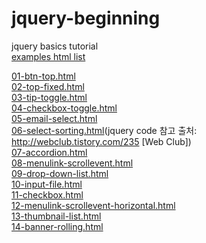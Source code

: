 # jquery-beginning
jquery basics tutorial<br>
<a href="http://aiie.pe.kr/github/jquery-beginning/index.html">examples html list</a>

<a href="http://aiie.pe.kr/github/jquery-beginning/01-btn-top.html">01-btn-top.html</a><br>
<a href="http://aiie.pe.kr/github/jquery-beginning/02-top-fixed.html">02-top-fixed.html</a><br>
<a href="http://aiie.pe.kr/github/jquery-beginning/03-tip-toggle.html">03-tip-toggle.html</a><br>
<a href="http://aiie.pe.kr/github/jquery-beginning/04-checkbox-toggle.html">04-checkbox-toggle.html</a><br>
<a href="http://aiie.pe.kr/github/jquery-beginning/05-email-select.html">05-email-select.html</a><br>
<a href="http://aiie.pe.kr/github/jquery-beginning/06-select-sorting.html">06-select-sorting.html</a>(jquery code 참고 출처: <a href="http://webclub.tistory.com/235">http://webclub.tistory.com/235 [Web Club]</a>)<br>
<a href="http://aiie.pe.kr/github/jquery-beginning/07-accordion.html">07-accordion.html</a><br>
<a href="http://aiie.pe.kr/github/jquery-beginning/08-menulink-scrollevent.html">08-menulink-scrollevent.html</a><br>
<a href="http://aiie.pe.kr/github/jquery-beginning/09-drop-down-list.html">09-drop-down-list.html</a><br>
<a href="http://aiie.pe.kr/github/jquery-beginning/10-input-file.html">10-input-file.html</a><br>
<a href="http://aiie.pe.kr/github/jquery-beginning/11-checkbox.html">11-checkbox.html</a><br>
<a href="http://aiie.pe.kr/github/jquery-beginning/12-menulink-scrollevent-horizontal.html">12-menulink-scrollevent-horizontal.html</a><br>
<a href="http://aiie.pe.kr/github/jquery-beginning/13-thumbnail-list.html">13-thumbnail-list.html</a><br>
<a href="http://aiie.pe.kr/github/jquery-beginning/14-banner-rolling.html">14-banner-rolling.html</a><br>


